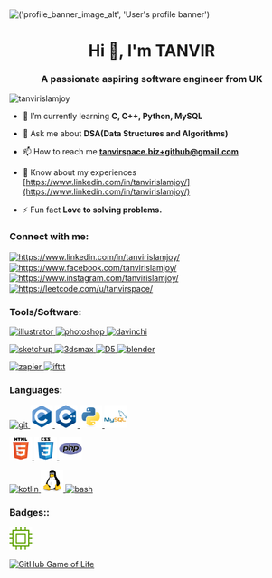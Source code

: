 <img src="https://media.licdn.com/dms/image/v2/D5616AQGoZT-eLnXC8A/profile-displaybackgroundimage-shrink_350_1400/profile-displaybackgroundimage-shrink_350_1400/0/1727040142256?e=1743638400&v=beta&t=r8h26AGZ5Zi3-bJiNibpuzcttKlyf35mhJKr4tOVbt8" alt="('profile_banner_image_alt', 'User's profile banner')" align="center" >
<h1 align="center">Hi 👋, I'm TANVIR</h1>
<h3 align="center">A passionate aspiring software engineer from UK</h3>

<p align="left"> <img src="https://komarev.com/ghpvc/?username=tanvirislamjoy&label=Profile%20views&color=0e75b6&style=flat" alt="tanvirislamjoy" /> </p>


- 🌱 I’m currently learning **C, C++, Python, MySQL**

- 💬 Ask me about **DSA(Data Structures and Algorithms)**

- 📫 How to reach me **tanvirspace.biz+github@gmail.com**

- 📄 Know about my experiences [https://www.linkedin.com/in/tanvirislamjoy/](https://www.linkedin.com/in/tanvirislamjoy/)

- ⚡ Fun fact **Love to solving problems.**

<h3 align="left">Connect with me:</h3>
<p align="left">
<a href="https://linkedin.com/in/https://www.linkedin.com/in/tanvirislamjoy/" target="blank"><img align="center" src="https://raw.githubusercontent.com/rahuldkjain/github-profile-readme-generator/master/src/images/icons/Social/linked-in-alt.svg" alt="https://www.linkedin.com/in/tanvirislamjoy/" height="30" width="40" /></a>
<a href="https://fb.com/https://www.facebook.com/tanvirislamjoy/" target="blank"><img align="center" src="https://raw.githubusercontent.com/rahuldkjain/github-profile-readme-generator/master/src/images/icons/Social/facebook.svg" alt="https://www.facebook.com/tanvirislamjoy/" height="30" width="40" /></a>
<a href="https://instagram.com/https://www.instagram.com/tanvirislamjoy/" target="blank"><img align="center" src="https://raw.githubusercontent.com/rahuldkjain/github-profile-readme-generator/master/src/images/icons/Social/instagram.svg" alt="https://www.instagram.com/tanvirislamjoy/" height="30" width="40" /></a>
<a href="https://www.leetcode.com/https://leetcode.com/u/tanvirspace/" target="blank"><img align="center" src="https://raw.githubusercontent.com/rahuldkjain/github-profile-readme-generator/master/src/images/icons/Social/leet-code.svg" alt="https://leetcode.com/u/tanvirspace/" height="30" width="40" /></a>
</p>

<h3 align="left">Tools/Software:</h3>
<p align="left"> 
  <a href="https://www.adobe.com/in/products/illustrator.html" target="_blank" rel="noreferrer"> <img src="https://www.vectorlogo.zone/logos/adobe_illustrator/adobe_illustrator-icon.svg" alt="illustrator" alt="illustrator" width="40" height="40"/> </a>
  <a href="https://www.photoshop.com/en" target="_blank" rel="noreferrer"> <img src="https://cdn-icons-png.flaticon.com/512/5968/5968520.png" alt="photoshop" width="40" height="40"/> </a> 
  <a href="https://www.blackmagicdesign.com/" target="_blank" rel="noreferrer"> <img src="https://img.icons8.com/color/512/davinci-resolve.png" alt="davinchi" width="40" height="40"/> </a>
  
  <a href="https://www.sketchup.com/en" target="_blank" rel="noreferrer"> <img src="https://w1.pngwing.com/pngs/86/350/png-transparent-3ds-max-logo-sketchup-3d-modeling-android-3d-computer-graphics-handheld-devices-tablet-computers-trimble-thumbnail.png" alt="sketchup" width="40" height="40"/> </a>
  <a href="https://www.autodesk.com/products/3ds-max/overview?term=1-YEAR&tab=subscription" target="_blank" rel="noreferrer"> <img src="https://img.icons8.com/color/512/3ds-max.png" alt="3dsmax" width="40" height="40"/> </a>
  <a href="https://www.d5render.com/" target="_blank" rel="noreferrer"> <img src="https://mir-s3-cdn-cf.behance.net/user/276/3d1fe51225560823.623a8f0c2121d.png" alt="D5" width="40" height="40"/> </a> 
  <a href="https://www.blender.org/" target="_blank" rel="noreferrer"> <img src="https://www.pngpacks.com/uploads/data/2095/IMG_xePUww1GOoDr.png" alt="blender" width="40" height="40"/> </a>

   <a href="https://zapier.com" target="_blank" rel="noreferrer"> <img src="https://www.vectorlogo.zone/logos/zapier/zapier-icon.svg" alt="zapier" width="40" height="40"/> </a>
  <a href="https://ifttt.com/" target="_blank" rel="noreferrer"> <img src="https://www.vectorlogo.zone/logos/ifttt/ifttt-ar21.svg" alt="ifttt" width="40" height="40"/> </a>
</p>

<h3 align="left">Languages:</h3>
<p align="left">
  <a href="https://git-scm.com/" target="_blank" rel="noreferrer"> <img src="https://www.vectorlogo.zone/logos/git-scm/git-scm-icon.svg" alt="git" width="40" height="40"/> </a>
  <a href="https://www.cprogramming.com/" target="_blank" rel="noreferrer"> <img src="https://raw.githubusercontent.com/devicons/devicon/master/icons/c/c-original.svg" alt="c" width="40" height="40"/> </a>
  <a href="https://www.w3schools.com/cpp/" target="_blank" rel="noreferrer"> <img src="https://raw.githubusercontent.com/devicons/devicon/master/icons/cplusplus/cplusplus-original.svg" alt="cplusplus" width="40" height="40"/> </a>
  <a href="https://www.python.org" target="_blank" rel="noreferrer"> <img src="https://raw.githubusercontent.com/devicons/devicon/master/icons/python/python-original.svg" alt="python" width="40" height="40"/> </a>
  <a href="https://www.mysql.com/" target="_blank" rel="noreferrer"> <img src="https://raw.githubusercontent.com/devicons/devicon/master/icons/mysql/mysql-original-wordmark.svg" alt="mysql" width="40" height="40"/> </a>
  
  <a href="https://www.w3.org/html/" target="_blank" rel="noreferrer"> <img src="https://raw.githubusercontent.com/devicons/devicon/master/icons/html5/html5-original-wordmark.svg" alt="html5" width="40" height="40"/> </a>
  <a href="https://www.w3schools.com/css/" target="_blank" rel="noreferrer"> <img src="https://raw.githubusercontent.com/devicons/devicon/master/icons/css3/css3-original-wordmark.svg" alt="css3" width="40" height="40"/> </a>
  <a href="https://www.php.net" target="_blank" rel="noreferrer"> <img src="https://raw.githubusercontent.com/devicons/devicon/master/icons/php/php-original.svg" alt="php" width="40" height="40"/> </a>
  
  <a href="https://kotlinlang.org" target="_blank" rel="noreferrer"> <img src="https://www.vectorlogo.zone/logos/kotlinlang/kotlinlang-icon.svg" alt="kotlin" width="40" height="40"/> </a>
  <a href="https://www.linux.org/" target="_blank" rel="noreferrer"> <img src="https://raw.githubusercontent.com/devicons/devicon/master/icons/linux/linux-original.svg" alt="linux" width="40" height="40"/> </a>
  <a href="https://www.gnu.org/software/bash/" target="_blank" rel="noreferrer"> <img src="https://www.vectorlogo.zone/logos/gnu_bash/gnu_bash-icon.svg" alt="bash" width="40" height="40"/> </a>


 </p>
 
<h3 align="left">Badges::</h3>
<a href='https://docs.github.com/en/developers'><img src='https://raw.githubusercontent.com/acervenky/animated-github-badges/master/assets/devbadge.gif' width='40' height='40'></a>

[![GitHub Game of Life](https://github4life.herokuapp.com/ethomson.gif?z=6)](https://github4life.herokuapp.com/ethomson)

